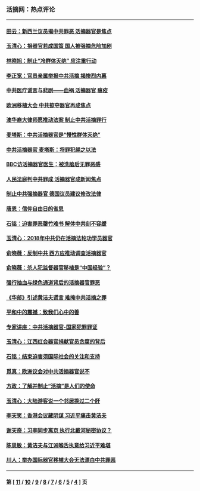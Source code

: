 ### 活摘网：热点评论
---
#### [田云：新西兰议员揭中共罪恶 活摘器官是焦点](../../pages/nf5879/n13070629.md?08040430) 
#### [玉清心：捐器官若成国策 国人被强摘危险加剧](../../pages/nf5879/n12802713.md?08040430) 
#### [林晓旭：制止“冷群体灭绝” 应注重行动](../../pages/nf5879/n12779736.md?08040430) 
#### [李正宽：官员亲属举报中共活摘 揭惨烈内幕](../../pages/nf5879/n12684490.md?08040430) 
#### [中共医疗谎言与悲剧——血祸 活摘器官 瘟疫](../../pages/nf5879/n12372103.md?08040430) 
#### [欧洲移植大会 中共掠夺器官再成焦点](../../pages/nf5879/n11538883.md?08040430) 
#### [澳华裔大律师愿推动法案 制止中共活摘罪行](../../pages/nf5879/n11377039.md?08040430) 
#### [麦塔斯：中共活摘器官是“慢性群体灭绝”](../../pages/nf5879/n11350529.md?08040430) 
#### [中共活摘器官 麦塔斯：将罪犯绳之以法](../../pages/nf5879/n11347973.md?08040430) 
#### [BBC访活摘器官医生：被洗脑后无罪恶感](../../pages/nf5879/n11335935.md?08040430) 
#### [人民法庭判中共罪成 活摘器官成新闻焦点](../../pages/nf5879/n11331578.md?08040430) 
#### [制止中共强摘器官 德国议员建议修改法律](../../pages/nf5879/n11249451.md?08040430) 
#### [唐恩：信仰自由日的省思](../../pages/nf5879/n11003525.md?08040430) 
#### [石铭：迫害罪恶罄竹难书  解体中共刻不容缓](../../pages/nf5879/n10942855.md?08040430) 
#### [玉清心：2018年中共仍在活摘法轮功学员器官](../../pages/nf5879/n10914646.md?08040430) 
#### [俞晓薇：反制中共 西方应推动调查活摘器官](../../pages/nf5879/n10794671.md?08040430) 
#### [俞晓薇：杀人犯监督器官移植是“中国经验”？](../../pages/nf5879/n10466427.md?08040430) 
#### [强行抽血与绿色通道背后的活摘器官罪恶](../../pages/nf5879/n10004708.md?08040430) 
#### [《华邮》引述黄洁夫谎言 难掩中共活摘之罪](../../pages/nf5879/n9642309.md?08040430) 
#### [平和中的震撼：致我们心中的善](../../pages/nf5879/n9021123.md?08040430) 
#### [专家讲座：中共活摘器官-国家犯罪罪证](../../pages/nf5879/n8828153.md?08040430) 
#### [玉清心：江西红会器官捐献官员贪腐的背后](../../pages/nf5879/n8522122.md?08040430) 
#### [石铭：结束迫害须国际社会的关注和支持](../../pages/nf5879/n8443497.md?08040430) 
#### [觅真：欧洲议会对中共活摘器官说不](../../pages/nf5879/n8337486.md?08040430) 
#### [方政：了解并制止“活摘”是人们的使命](../../pages/nf5879/n8329214.md?08040430) 
#### [玉清心：大陆游客说一个邻居换过二个肝](../../pages/nf5879/n8291404.md?08040430) 
#### [李天笑：香港会议藏阴谋 习近平痛击黄洁夫](../../pages/nf5879/n8241459.md?08040430) 
#### [谢天奇：习李同步离京 执行北戴河秘密协议？](../../pages/nf5879/n8230418.md?08040430) 
#### [陈思敏：黄洁夫与江派喉舌执意给习近平难堪](../../pages/nf5879/n8222166.md?08040430) 
#### [川人：举办国际器官移植大会无法漂白中共罪恶](../../pages/nf5879/n8221121.md?08040430) 

---
#### 第 [ [11](./11.md?08040430) / [10](./10.md?08040430) / [9](./9.md?08040430) / [8](./8.md?08040430) / [7](./7.md?08040430) / [6](./6.md?08040430) / [5](./5.md?08040430) / [4](./4.md?08040430) ] 页
